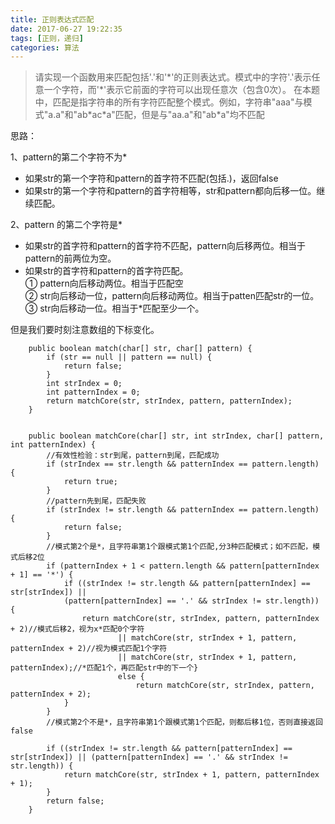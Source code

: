 ```yaml
---
title: 正则表达式匹配
date: 2017-06-27 19:22:35
tags: [正则，递归]
categories: 算法
---
```

>请实现一个函数用来匹配包括'\.'和'\*'的正则表达式。模式中的字符'\.'表示任意一个字符，而'\*'表示它前面的字符可以出现任意次（包含0次）。 在本题中，匹配是指字符串的所有字符匹配整个模式。例如，字符串"aaa"与模式"a\.a"和"ab\*ac\*a"匹配，但是与"aa\.a"和"ab\*a"均不匹配

思路：  

1、pattern的第二个字符不为\*

* 如果str的第一个字符和pattern的首字符不匹配(包括\.)，返回false
* 如果str的第一个字符和pattern的首字符相等，str和pattern都向后移一位。继续匹配。

2、pattern 的第二个字符是\*

* 如果str的首字符和pattern的首字符不匹配，pattern向后移两位。相当于pattern的前两位为空。
* 如果str的首字符和pattern的首字符匹配。  
① pattern向后移动两位。相当于匹配空  
② str向后移动一位，pattern向后移动两位。相当于patten匹配str的一位。   
③ str向后移动一位。相当于\*匹配至少一个。  

但是我们要时刻注意数组的下标变化。
```
    public boolean match(char[] str, char[] pattern) {
        if (str == null || pattern == null) {
            return false;
        }
        int strIndex = 0;
        int patternIndex = 0;
        return matchCore(str, strIndex, pattern, patternIndex);
    }


    public boolean matchCore(char[] str, int strIndex, char[] pattern, int patternIndex) {
        //有效性检验：str到尾，pattern到尾，匹配成功
        if (strIndex == str.length && patternIndex == pattern.length) {
            return true;
        }
        //pattern先到尾，匹配失败
        if (strIndex != str.length && patternIndex == pattern.length) {
            return false;
        }
        //模式第2个是*，且字符串第1个跟模式第1个匹配,分3种匹配模式；如不匹配，模式后移2位
        if (patternIndex + 1 < pattern.length && pattern[patternIndex + 1] == '*') {
            if ((strIndex != str.length && pattern[patternIndex] == str[strIndex]) || 
            (pattern[patternIndex] == '.' && strIndex != str.length)) {
                return matchCore(str, strIndex, pattern, patternIndex + 2)//模式后移2，视为x*匹配0个字符
                        || matchCore(str, strIndex + 1, pattern, patternIndex + 2)//视为模式匹配1个字符
                        || matchCore(str, strIndex + 1, pattern, patternIndex);//*匹配1个，再匹配str中的下一个} 
                        else {
                            return matchCore(str, strIndex, pattern, patternIndex + 2);
            }
        }
        //模式第2个不是*，且字符串第1个跟模式第1个匹配，则都后移1位，否则直接返回false

        if ((strIndex != str.length && pattern[patternIndex] == str[strIndex]) || (pattern[patternIndex] == '.' && strIndex != str.length)) {
            return matchCore(str, strIndex + 1, pattern, patternIndex + 1);
        }
        return false;
    }
```